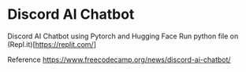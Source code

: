 # Discord AI Chatbot
Discord AI Chatbot using Pytorch and Hugging Face
Run python file on (Repl.it)[https://replit.com/]


Reference
https://www.freecodecamp.org/news/discord-ai-chatbot/
